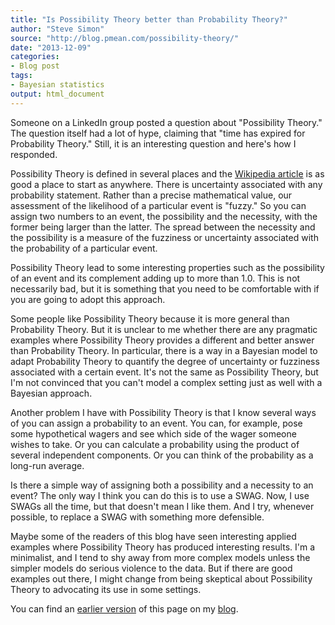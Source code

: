 ```yaml
---
title: "Is Possibility Theory better than Probability Theory?"
author: "Steve Simon"
source: "http://blog.pmean.com/possibility-theory/"
date: "2013-12-09"
categories:
- Blog post
tags:
- Bayesian statistics
output: html_document
---
```


Someone on a LinkedIn group posted a question about "Possibility Theory." The question itself had a lot of hype, claiming that "time has expired for Probability Theory." Still, it is an interesting question and here's how I responded.

<!---More--->

Possibility Theory is defined in several places and the [Wikipedia article][wik1] is as good a place to start as anywhere. There is uncertainty associated with any probability statement. Rather than a precise mathematical value, our assessment of the likelihood of a particular event is "fuzzy." So you can assign two numbers to an event, the possibility and the necessity, with the former being larger than the latter. The spread between the necessity and the possibility is a measure of the fuzziness or uncertainty associated with the probability of a particular event.

Possibility Theory lead to some interesting properties such as the possibility of an event and its complement adding up to more than 1.0. This is not necessarily bad, but it is something that you need to be comfortable with if you are going to adopt this approach.

Some people like Possibility Theory because it is more general than Probability Theory. But it is unclear to me whether there are any pragmatic examples where Possibility Theory provides a different and better answer than Probability Theory. In particular, there is a way in a Bayesian model to adapt Probability Theory to quantify the degree of uncertainty or fuzziness associated with a certain event. It's not the same as Possibility Theory, but I'm not convinced that you can't model a complex setting just as well with a Bayesian approach.

Another problem I have with Possibility Theory is that I know several ways of you can assign a probability to an event. You can, for example, pose some hypothetical wagers and see which side of the wager someone wishes to take. Or you can calculate a probability using the product of several independent components. Or you can think of the probability as a long-run average.

Is there a simple way of assigning both a possibility and a necessity to an event? The only way I think you can do this is to use a SWAG. Now, I use SWAGs all the time, but that doesn't mean I like them. And I try, whenever possible, to replace a SWAG with something more defensible.

Maybe some of the readers of this blog have seen interesting applied examples where Possibility Theory has produced interesting results. I'm a minimalist, and I tend to shy away from more complex models unless the simpler models do serious violence to the data. But if there are good examples out there, I might change from being skeptical about Possibility Theory to advocating its use in some settings.

You can find an [earlier version][sim1] of this page on my [blog][sim2].

[sim1]: http://blog.pmean.com/possibility-theory/
[sim2]: http://blog.pmean.com

[wik1]: http://en.wikipedia.org/wiki/Possibility_theory
